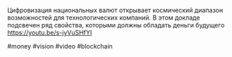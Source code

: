 
Цифровизация национальных валют открывает космический диапазон возможностей для технологических компаний. В этом докладе подсвечен ряд свойства, которыми должны обладать деньги будущего https://youtu.be/s-jyVuSHfYI

#money #vision  #video  #blockchain 